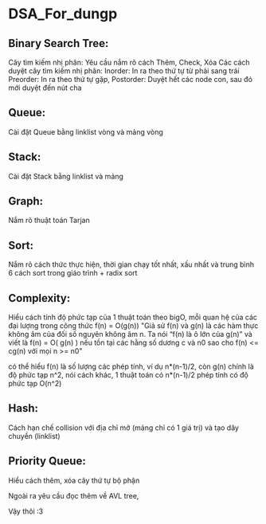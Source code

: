 # DSA_For_dungp

## Binary Search Tree: 
  Cây tìm kiếm nhị phân: Yêu cầu nắm rõ cách Thêm, Check, Xóa
  Các cách duyệt cây tìm kiếm nhị phân: 
  Inorder: In ra theo thứ tự từ phải sang trái 
  Preorder: In ra theo thứ tự gặp, 
  Postorder: Duyệt hết các node con, sau đó mới duyệt đến nút cha
  
## Queue:
  Cài đặt Queue bằng linklist vòng và mảng vòng
  
## Stack:
  Cài đặt Stack bằng linklist và mảng 
  
## Graph:
  Nắm rõ thuật toán Tarjan
  
## Sort:
  Nắm rõ cách thức thực hiện, thời gian chạy tốt nhất, xấu nhất và trung bình
  6 cách sort trong giáo trình + radix sort 
  
## Complexity:
  Hiểu cách tính độ phức tạp của 1 thuật toán theo bigO, mỗi quan hệ của các đại lượng trong công thức f(n) = O(g(n))
  "Giả sử f(n) và g(n) là các hàm thực không âm của đối số
nguyên không âm n. Ta nói “f(n) là ô lớn của g(n)” và viết là
f(n) = O( g(n) )
nếu tồn tại các hằng số dương c và n0 sao cho f(n) <= cg(n) với mọi n >= n0"

có thể hiểu f(n) là số lượng các phép tính, ví dụ n*(n-1)/2, còn g(n) chính là độ phức tạp n^2, nói cách khác, 1 thuật toán có n*(n-1)/2 phép tính có độ phức tạp O(n^2)
  
## Hash:
  Cách hạn chế collision với địa chỉ mở (mảng chỉ có 1 giá trị) và tạo dây chuyền (linklist)
  
## Priority Queue:
  Hiểu cách thêm, xóa cây thứ tự bộ phận
  
Ngoài ra yêu cầu đọc thêm về AVL tree, 

Vậy thôi :3
